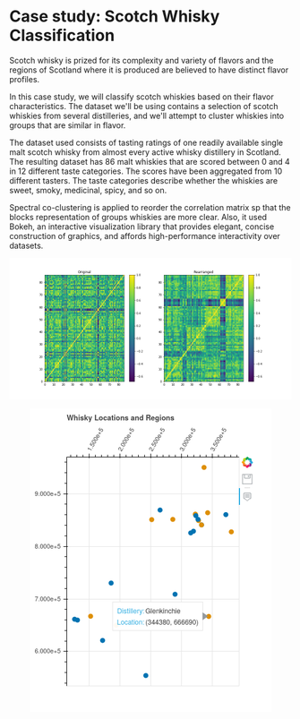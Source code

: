 # Case study: Scotch Whisky Classification



Scotch whisky is prized for its complexity and variety of flavors and the regions of Scotland where it is produced
are believed to have distinct flavor profiles.

In this case study, we will classify scotch whiskies based on their flavor characteristics.
The dataset we'll be using contains a selection of scotch whiskies from several distilleries, and we'll attempt to cluster whiskies into groups that are similar in flavor.

The dataset used consists of tasting ratings of one readily available single malt scotch whisky
from almost every active whisky distillery in Scotland.
The resulting dataset has 86 malt whiskies that are scored between 0 and 4 in 12 different taste categories.
The scores have been aggregated from 10 different tasters.
The taste categories describe whether the whiskies are sweet, smoky,
medicinal, spicy, and so on.

Spectral co-clustering is applied to reorder the correlation matrix sp that the blocks representation of groups whiskies are more clear. Also, it used Bokeh, an interactive visualization library that provides elegant, concise construction of graphics, and affords high-performance interactivity over datasets.


![img](corr_whisky.png)

<p align="center">
  <img src="https://github.com/MKSK22/CS-Scotch_Whiskey_Classification/blob/main/bokeh.png?raw=true"/>
</p>
